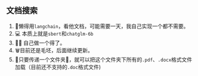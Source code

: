 ## 文档搜索
1. 🥱懒得用`langchain`，看他文档，可能需要一天，我自己实现一个都不需要。
2. 💻 本质上就是`sbert`和`chatglm-6b`
3. 👨‍💻 自己做一个得了。
4. 🗑️目前还是毛坯，后面继续更新。
5. 🎯只要传递一个文件夹📁，就可以把这个文件夹下所有的`.pdf`、`.docx`格式文件加载（目前还不支持的`.doc`格式文件)


